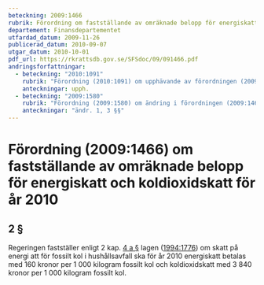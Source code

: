```yaml
---
beteckning: 2009:1466
rubrik: Förordning om fastställande av omräknade belopp för energiskatt och koldioxidskatt för år 2010
departement: Finansdepartementet
utfardad_datum: 2009-11-26
publicerad_datum: 2010-09-07
utgar_datum: 2010-10-01
pdf_url: https://rkrattsdb.gov.se/SFSdoc/09/091466.pdf
andringsforfattningar:
  - beteckning: "2010:1091"
    rubrik: "Förordning (2010:1091) om upphävande av förordningen (2009:1466) om fastställande av omräknade belopp för energiskatt och koldioxidskatt för år 2010"
    anteckningar: upph.
  - beteckning: "2009:1580"
    rubrik: "Förordning (2009:1580) om ändring i förordningen (2009:1466) om fastställande av omräknade belopp för energiskatt och koldioxidskatt för år 2010"
    anteckningar: "ändr. 1, 3 §§"
---
```


# Förordning (2009:1466) om fastställande av omräknade belopp för energiskatt och koldioxidskatt för år 2010

## 2 §

Regeringen fastställer enligt 2 kap. [4 a §](#kap2.4a) lagen ([1994:1776](https://selex.se/eli/sfs/1994/1776)) om skatt på energi att för fossilt kol i hushållsavfall ska för år 2010 energiskatt betalas med 160 kronor per 1 000 kilogram fossilt kol och koldioxidskatt med 3 840 kronor per 1 000 kilogram fossilt kol.